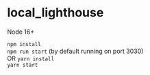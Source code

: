 # local_lighthouse
Node 16+

```npm install```   
```npm run start``` (by default running on port 3030)   
OR
```yarn install```   
```yarn start```